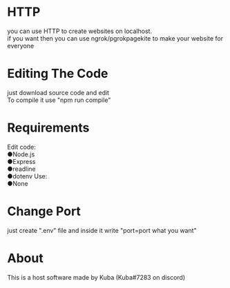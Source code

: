 # HTTP
 you can use HTTP to create websites on localhost.<br>if you want then you can use ngrok/pgrokpagekite to make your website for everyone
<h1>Editing The Code</h1>
just download source code and edit<br>To compile it use "npm run compile"
<h1>Requirements</h1>
Edit code:<br>    ●Node.js<br>●Express<br>●readline<br>●dotenv
Use:<br>●None
<h1>Change Port</h1>
just create ".env" file and inside it write "port=port what you want"
<h1>About</h1>
This is a host software made by Kuba (Kuba#7283 on discord)
